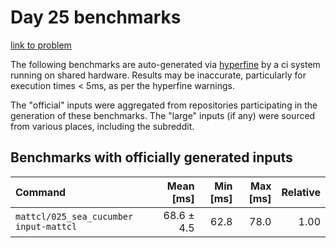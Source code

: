 # Day 25 benchmarks

[link to problem](http://adventofcode.com/2021/day/25)

The following benchmarks are auto-generated via [hyperfine](https://github.com/sharkdp/hyperfine) by a ci system running on shared hardware. Results may be inaccurate, particularly for execution times < 5ms, as per the hyperfine warnings.

The "official" inputs were aggregated from repositories participating in the generation of these benchmarks. The "large" inputs (if any) were sourced from various places, including the subreddit.

## Benchmarks with officially generated inputs
| Command | Mean [ms] | Min [ms] | Max [ms] | Relative |
|:---|---:|---:|---:|---:|
| `mattcl/025_sea_cucumber input-mattcl` | 68.6 ± 4.5 | 62.8 | 78.0 | 1.00 |
